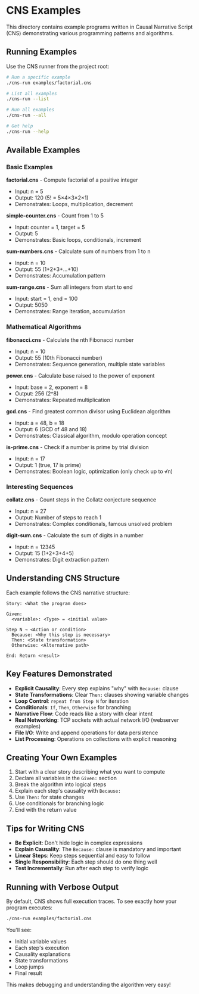 # CNS Examples

This directory contains example programs written in Causal Narrative Script (CNS) demonstrating various programming patterns and algorithms.

## Running Examples

Use the CNS runner from the project root:

```bash
# Run a specific example
./cns-run examples/factorial.cns

# List all examples
./cns-run --list

# Run all examples
./cns-run --all

# Get help
./cns-run --help
```

## Available Examples

### Basic Examples

**factorial.cns** - Compute factorial of a positive integer
- Input: n = 5
- Output: 120 (5! = 5×4×3×2×1)
- Demonstrates: Loops, multiplication, decrement

**simple-counter.cns** - Count from 1 to 5
- Input: counter = 1, target = 5
- Output: 5
- Demonstrates: Basic loops, conditionals, increment

**sum-numbers.cns** - Calculate sum of numbers from 1 to n
- Input: n = 10
- Output: 55 (1+2+3+...+10)
- Demonstrates: Accumulation pattern

**sum-range.cns** - Sum all integers from start to end
- Input: start = 1, end = 100
- Output: 5050
- Demonstrates: Range iteration, accumulation

### Mathematical Algorithms

**fibonacci.cns** - Calculate the nth Fibonacci number
- Input: n = 10
- Output: 55 (10th Fibonacci number)
- Demonstrates: Sequence generation, multiple state variables

**power.cns** - Calculate base raised to the power of exponent
- Input: base = 2, exponent = 8
- Output: 256 (2^8)
- Demonstrates: Repeated multiplication

**gcd.cns** - Find greatest common divisor using Euclidean algorithm
- Input: a = 48, b = 18
- Output: 6 (GCD of 48 and 18)
- Demonstrates: Classical algorithm, modulo operation concept

**is-prime.cns** - Check if a number is prime by trial division
- Input: n = 17
- Output: 1 (true, 17 is prime)
- Demonstrates: Boolean logic, optimization (only check up to √n)

### Interesting Sequences

**collatz.cns** - Count steps in the Collatz conjecture sequence
- Input: n = 27
- Output: Number of steps to reach 1
- Demonstrates: Complex conditionals, famous unsolved problem

**digit-sum.cns** - Calculate the sum of digits in a number
- Input: n = 12345
- Output: 15 (1+2+3+4+5)
- Demonstrates: Digit extraction pattern

## Understanding CNS Structure

Each example follows the CNS narrative structure:

```cns
Story: <What the program does>

Given:
  <variable>: <Type> = <initial value>

Step N → <Action or condition>
  Because: <Why this step is necessary>
  Then: <State transformation>
  Otherwise: <Alternative path>

End: Return <result>
```

## Key Features Demonstrated

- **Explicit Causality**: Every step explains "why" with `Because:` clause
- **State Transformations**: Clear `Then:` clauses showing variable changes
- **Loop Control**: `repeat from Step N` for iteration
- **Conditionals**: `If`, `Then`, `Otherwise` for branching
- **Narrative Flow**: Code reads like a story with clear intent
- **Real Networking**: TCP sockets with actual network I/O (webserver examples)
- **File I/O**: Write and append operations for data persistence
- **List Processing**: Operations on collections with explicit reasoning

## Creating Your Own Examples

1. Start with a clear story describing what you want to compute
2. Declare all variables in the `Given:` section
3. Break the algorithm into logical steps
4. Explain each step's causality with `Because:`
5. Use `Then:` for state changes
6. Use conditionals for branching logic
7. End with the return value

## Tips for Writing CNS

- **Be Explicit**: Don't hide logic in complex expressions
- **Explain Causality**: The `Because:` clause is mandatory and important
- **Linear Steps**: Keep steps sequential and easy to follow
- **Single Responsibility**: Each step should do one thing well
- **Test Incrementally**: Run after each step to verify logic

## Running with Verbose Output

By default, CNS shows full execution traces. To see exactly how your program executes:

```bash
./cns-run examples/factorial.cns
```

You'll see:
- Initial variable values
- Each step's execution
- Causality explanations
- State transformations
- Loop jumps
- Final result

This makes debugging and understanding the algorithm very easy!
